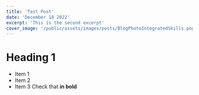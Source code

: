 ```yaml
---
title: 'Test Post'
date: 'December 18 2022'
excerpt: 'This is the second excerpt'
cover_image: '/public/assets/images/posts/BlogPhotoIntegratedSkills.png'
---
```

# Heading 1
* Item 1
* Item 2
* Item 3
Check that **in bold**
